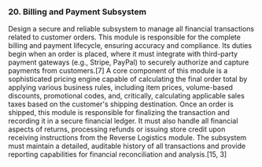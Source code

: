 ### 20. Billing and Payment Subsystem
Design a secure and reliable subsystem to manage all financial transactions related to customer orders. This module is responsible for the complete billing and payment lifecycle, ensuring accuracy and compliance. Its duties begin when an order is placed, where it must integrate with third-party payment gateways (e.g., Stripe, PayPal) to securely authorize and capture payments from customers.[7] A core component of this module is a sophisticated pricing engine capable of calculating the final order total by applying various business rules, including item prices, volume-based discounts, promotional codes, and, critically, calculating applicable sales taxes based on the customer's shipping destination. Once an order is shipped, this module is responsible for finalizing the transaction and recording it in a secure financial ledger. It must also handle all financial aspects of returns, processing refunds or issuing store credit upon receiving instructions from the Reverse Logistics module. The subsystem must maintain a detailed, auditable history of all transactions and provide reporting capabilities for financial reconciliation and analysis.[15, 3]
